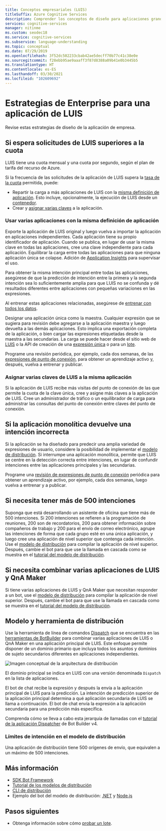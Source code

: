 ```yaml
---
title: Conceptos empresariales (LUIS)
titleSuffix: Azure Cognitive Services
description: Comprender los conceptos de diseño para aplicaciones grandes de LUIS o aplicaciones múltiples con LUIS y QnA Maker juntos.
services: cognitive-services
manager: nitinme
ms.custom: seodec18
ms.service: cognitive-services
ms.subservice: language-understanding
ms.topic: conceptual
ms.date: 07/29/2019
ms.openlocfilehash: 3f52dc502233cbab42ae5decff70b77c41c38e0e
ms.sourcegitcommit: f28ebb95ae9aaaff3f87d8388a09b41e0b3445b5
ms.translationtype: HT
ms.contentlocale: es-ES
ms.lasthandoff: 03/30/2021
ms.locfileid: "102609692"
---
```

# <a name="enterprise-strategies-for-a-luis-app"></a>Estrategias de Enterprise para una aplicación de LUIS
Revise estas estrategias de diseño de la aplicación de empresa.

## <a name="when-you-expect-luis-requests-beyond-the-quota"></a>Si espera solicitudes de LUIS superiores a la cuota

LUIS tiene una cuota mensual y una cuota por segundo, según el plan de tarifa del recurso de Azure. 

Si la frecuencia de las solicitudes de la aplicación de LUIS supera la [tasa de la cuota](https://azure.microsoft.com/pricing/details/cognitive-services/language-understanding-intelligent-services/) permitida, puede:

* Repartir la carga a más aplicaciones de LUIS con la [misma definición de aplicación](#use-multiple-apps-with-same-app-definition). Esto incluye, opcionalmente, la ejecución de LUIS desde un [contenedor](luis-container-howto.md). 
* Crear y [asignar varias claves](#assign-multiple-luis-keys-to-same-app) a la aplicación. 

### <a name="use-multiple-apps-with-same-app-definition"></a>Usar varias aplicaciones con la misma definición de aplicación
Exporte la aplicación de LUIS original y luego vuelva a importar la aplicación en aplicaciones independientes. Cada aplicación tiene su propio identificador de aplicación. Cuando se publica, en lugar de usar la misma clave en todas las aplicaciones, cree una clave independiente para cada aplicación. Equilibrar la carga entre todas las aplicaciones para que ninguna aplicación única se colapse. Adición de [Application Insights](./luis-csharp-tutorial-bf-v4.md) para supervisar el uso. 

Para obtener la misma intención principal entre todas las aplicaciones, asegúrese de que la predicción de intención entre la primera y la segunda intención sea lo suficientemente amplia para que LUIS no se confunda y dé resultados diferentes entre aplicaciones con pequeñas variaciones en las expresiones. 

Al entrenar estas aplicaciones relacionadas, asegúrese de [entrenar con todos los datos](luis-how-to-train.md#train-with-all-data).

Designar una aplicación única como la maestra. Cualquier expresión que se sugiera para revisión debe agregarse a la aplicación maestra y luego devuelta a las demás aplicaciones. Esto implica una exportación completa de la aplicación, o bien cargar las expresiones etiquetadas desde la maestra a las secundarias. La carga se puede hacer desde el sitio web de [LUIS](luis-reference-regions.md) o la API de creación de una [expresión única](https://westus.dev.cognitive.microsoft.com/docs/services/5890b47c39e2bb17b84a55ff/operations/5890b47c39e2bb052c5b9c08) o para un [lote](https://westus.dev.cognitive.microsoft.com/docs/services/5890b47c39e2bb17b84a55ff/operations/5890b47c39e2bb052c5b9c09). 

Programe una revisión periódica, por ejemplo, cada dos semanas, de las [expresiones de punto de conexión](luis-how-to-review-endpoint-utterances.md), para obtener un aprendizaje activo y, después, vuelva a entrenar y publicar. 

### <a name="assign-multiple-luis-keys-to-same-app"></a>Asignar varias claves de LUIS a la misma aplicación
Si la aplicación de LUIS recibe más visitas del punto de conexión de las que permite la cuota de la clave única, cree y asigne más claves a la aplicación de LUIS. Cree un administrador de tráfico o un equilibrador de carga para administrar las consultas del punto de conexión entre claves del punto de conexión. 

## <a name="when-your-monolithic-app-returns-wrong-intent"></a>Si la aplicación monolítica devuelve una intención incorrecta
Si la aplicación se ha diseñado para predecir una amplia variedad de expresiones de usuario, considere la posibilidad de implementar el [modelo de distribución](#dispatch-tool-and-model). Si interrumpe una aplicación monolítica, permite que LUIS se centre en la detección correcta entre intenciones, en lugar de confundir intenciones entre las aplicaciones principales y las secundarias. 

Programe una [revisión de expresiones de punto de conexión](luis-how-to-review-endpoint-utterances.md) periódica para obtener un aprendizaje activo, por ejemplo, cada dos semanas, luego vuelva a entrenar y a publicar. 

## <a name="when-you-need-to-have-more-than-500-intents"></a>Si necesita tener más de 500 intenciones
Suponga que está desarrollando un asistente de oficina que tiene más de 500 intenciones. Si 200 intenciones se refieren a la programación de reuniones, 200 son de recordatorios, 200 para obtener información sobre compañeros de trabajo y 200 para el envío de correo electrónico, agrupe las intenciones de forma que cada grupo esté en una única aplicación, y luego cree una aplicación de nivel superior que contenga cada intención. Use el [modelo de distribución](#dispatch-tool-and-model) para compilar la aplicación de nivel superior. Después, cambie el bot para que use la llamada en cascada como se muestra en el [tutorial del modelo de distribución](/azure/bot-service/bot-builder-tutorial-dispatch?tabs=cs). 

## <a name="when-you-need-to-combine-several-luis-and-qna-maker-apps"></a>Si necesita combinar varias aplicaciones de LUIS y QnA Maker
Si tiene varias aplicaciones de LUIS y QnA Maker que necesitan responder a un bot, use el [modelo de distribución](#dispatch-tool-and-model) para compilar la aplicación de nivel superior.  Después, cambie el bot para que use la llamada en cascada como se muestra en el [tutorial del modelo de distribución](/azure/bot-service/bot-builder-tutorial-dispatch?tabs=cs). 

## <a name="dispatch-tool-and-model"></a>Modelo y herramienta de distribución
Use la herramienta de línea de comandos [Dispatch][dispatch-tool] que se encuentra en las [herramientas de BotBuilder](https://github.com/Microsoft/botbuilder-tools) para combinar varias aplicaciones de LUIS o QnA Maker en una aplicación principal de LUIS. Este enfoque permite disponer de un dominio primario que incluya todos los asuntos y dominios de sujeto secundarios diferentes en aplicaciones independientes. 

![Imagen conceptual de la arquitectura de distribución](./media/luis-concept-enterprise/dispatch-architecture.png)

El dominio principal se indica en LUIS con una versión denominada `Dispatch` en la lista de aplicaciones. 

El bot de chat recibe la expresión y después la envía a la aplicación principal de LUIS para la predicción. La intención de predicción superior de la aplicación principal determina a qué aplicación secundaria de LUIS se llama a continuación. El bot de chat envía la expresión a la aplicación secundaria para una predicción más específica.

Comprenda cómo se lleva a cabo esta jerarquía de llamadas con el [tutorial de la aplicación Dispatcher](/azure/bot-service/bot-builder-tutorial-dispatch?tabs=cs) de Bot Builder v4.  

### <a name="intent-limits-in-dispatch-model"></a>Límites de intención en el modelo de distribución
Una aplicación de distribución tiene 500 orígenes de envío, que equivalen a un máximo de 500 intenciones. 

## <a name="more-information"></a>Más información

* [SDK Bot Framework](https://github.com/Microsoft/botframework)
* [Tutorial de los modelos de distribución](/azure/bot-service/bot-builder-tutorial-dispatch?tabs=cs)
* [CLI de distribución](https://github.com/Microsoft/botbuilder-tools)
* Ejemplo del bot del modelo de distribución: [.NET](https://github.com/microsoft/BotBuilder-Samples/tree/master/samples/csharp_dotnetcore/14.nlp-with-dispatch) y [Node.js](https://github.com/microsoft/BotBuilder-Samples/tree/master/samples/javascript_nodejs/14.nlp-with-dispatch)

## <a name="next-steps"></a>Pasos siguientes

* Obtenga información sobre cómo [probar un lote](luis-how-to-batch-test.md).

[dispatcher-application-tutorial]: /azure/bot-service/bot-builder-tutorial-dispatch
[dispatch-tool]: https://aka.ms/dispatch-tool